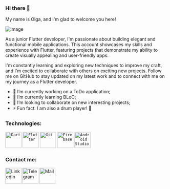 ### Hi there 👋

My name is Olga, and I'm glad to welcome you here!

![image](https://user-images.githubusercontent.com/103707445/233431717-479f8408-c66e-48ae-978d-28571a271ea8.png)

As a junior Flutter developer, I'm passionate about building elegant and functional mobile applications. This account showcases my skills and experience with Flutter, featuring projects that demonstrate my ability to create visually appealing and user-friendly apps. 

I'm constantly learning and exploring new techniques to improve my craft, and I'm excited to collaborate with others on exciting new projects. Follow me on GitHub to stay updated on my latest work and to connect with me on my journey as a Flutter developer.

- 🔭 I’m currently working on a ToDo application;
- 🌱 I’m currently learning BLoC;
- 👯 I’m looking to collaborate on new interesting projects;
- ⚡ Fun fact: I am also a drum player! 🥁

### Technologies:
<div>
	<code><img height="50" src="https://user-images.githubusercontent.com/25181517/186150304-1568ffdf-4c62-4bdc-9cf1-8d8efcea7c5b.png" alt="Dart" title="Dart" /></code>
	<code><img height="50" src="https://user-images.githubusercontent.com/25181517/186150365-da1eccce-6201-487c-8649-45e9e99435fd.png" alt="Flutter" title="Flutter" /></code>
	<code><img height="50" src="https://user-images.githubusercontent.com/25181517/192108372-f71d70ac-7ae6-4c0d-8395-51d8870c2ef0.png" alt="Git" title="Git" /></code>
	<code><img height="50" src="https://user-images.githubusercontent.com/25181517/189716855-2c69ca7a-5149-4647-936d-780610911353.png" alt="Firebase" title="Firebase" /></code>
	<code><img height="50" src="https://user-images.githubusercontent.com/25181517/192108895-20dc3343-43e3-4a54-a90e-13a4abbc57b9.png" alt="Android Studio" title="Android Studio" /></code>
</div>

### Contact me:
<a href="https://www.linkedin.com/in/olgabragina/"><img align="left" src="https://icon-library.com/images/linked-icon/linked-icon-5.jpg" alt="LinkedIn" width="50px"/></a>

<a href="https://t.me/o_lich"><img align="left" src="https://cdn3.iconfinder.com/data/icons/popular-services-brands-vol-2/512/telegram-512.png" alt="Telegram" width="50px"/></a>

<a href="mailto:cr.olich@gmail.com"><img align="left" src="https://icon-library.com/images/gmail-icon-circle/gmail-icon-circle-6.jpg" alt="Mail" width="50px"/></a>



